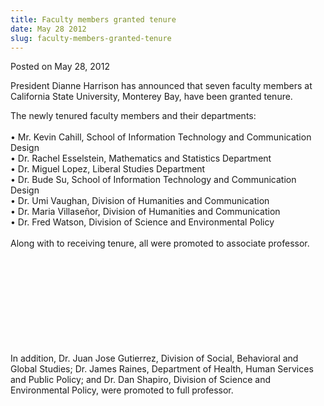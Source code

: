 ```yaml
---
title: Faculty members granted tenure
date: May 28 2012
slug: faculty-members-granted-tenure
---
```


 



<span class="date">Posted on May 28, 2012    </span>
<p>President Dianne Harrison has announced that seven faculty
members at California State University, Monterey Bay, have been
granted tenure.</p>
<p>The newly tenured faculty members and their departments:<br>
<br>
&#x2022; Mr. Kevin Cahill, School of Information Technology and
Communication Design<br>
&#x2022; Dr. Rachel Esselstein, Mathematics and Statistics
Department<br>
&#x2022; Dr. Miguel Lopez, Liberal Studies Department<br>
&#x2022; Dr. Bude Su, School of Information Technology and Communication
Design<br>
&#x2022; Dr. Umi Vaughan, Division of Humanities and Communication<br>
&#x2022; Dr. Maria Villase&#xF1;or, Division of Humanities and
Communication<br>
&#x2022; Dr. Fred Watson, Division of Science and Environmental
Policy<br>
<br>
Along with to receiving tenure, all were promoted to associate
professor.</br></br></br></br></br></br></br></br></br></br></p>
<p>In addition, Dr. Juan Jose Gutierrez, Division of Social,
Behavioral and Global Studies; Dr. James Raines, Department of
Health, Human Services and Public Policy; and Dr. Dan Shapiro,
Division of Science and Environmental Policy, were promoted to full
professor.<br>
<br>
&#xA0;</br></br></p>





```
